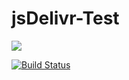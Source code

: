 # jsDelivr-Test

[![](https://data.jsdelivr.com/v1/package/gh/cl9000/jsDelivr-Test/badge)](https://www.jsdelivr.com/package/gh/cl9000/jsDelivr-Test)

[![Build Status](https://travis-ci.org/cl9000/jsDelivr-Test.svg?branch=master)](https://travis-ci.org/cl9000/jsDelivr-Test)

